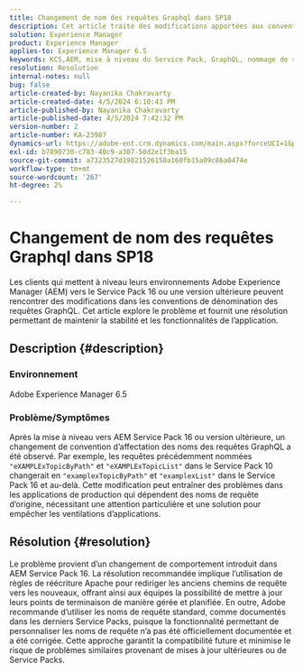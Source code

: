 ```yaml
---
title: Changement de nom des requêtes Graphql dans SP18
description: Cet article traite des modifications apportées aux conventions de nommage de requête GraphQL suite à une mise à niveau vers AEM Service Pack 16 et versions ultérieures, qui peuvent avoir un impact sur l’application de production.
solution: Experience Manager
product: Experience Manager
applies-to: Experience Manager 6.5
keywords: KCS,AEM, mise à niveau du Service Pack, GraphQL, nommage de requête, SP16, SP18, impact de production, réécriture Apache
resolution: Resolution
internal-notes: null
bug: false
article-created-by: Nayanika Chakravarty
article-created-date: 4/5/2024 6:10:43 PM
article-published-by: Nayanika Chakravarty
article-published-date: 4/5/2024 7:42:32 PM
version-number: 2
article-number: KA-23987
dynamics-url: https://adobe-ent.crm.dynamics.com/main.aspx?forceUCI=1&pagetype=entityrecord&etn=knowledgearticle&id=861ce2ce-77f3-ee11-904c-6045bd006704
exl-id: b7890730-c783-40c9-a307-50d2e1f3ba15
source-git-commit: a7323527d19821526150a160fb15a09c86a0474e
workflow-type: tm+mt
source-wordcount: '267'
ht-degree: 2%

---
```


# Changement de nom des requêtes Graphql dans SP18


Les clients qui mettent à niveau leurs environnements Adobe Experience Manager (AEM) vers le Service Pack 16 ou une version ultérieure peuvent rencontrer des modifications dans les conventions de dénomination des requêtes GraphQL. Cet article explore le problème et fournit une résolution permettant de maintenir la stabilité et les fonctionnalités de l’application.

## Description {#description}


### Environnement

Adobe Experience Manager 6.5

### Problème/Symptômes

Après la mise à niveau vers AEM Service Pack 16 ou version ultérieure, un changement de convention d’affectation des noms des requêtes GraphQL a été observé. Par exemple, les requêtes précédemment nommées `"eXAMPLExTopicByPath"` et `"eXAMPLExTopicList"` dans le Service Pack 10 changerait en `"examplexTopicByPath"` et `"examplexList"` dans le Service Pack 16 et au-delà. Cette modification peut entraîner des problèmes dans les applications de production qui dépendent des noms de requête d’origine, nécessitant une attention particulière et une solution pour empêcher les ventilations d’applications.


## Résolution {#resolution}


Le problème provient d’un changement de comportement introduit dans AEM Service Pack 16. La résolution recommandée implique l’utilisation de règles de réécriture Apache pour rediriger les anciens chemins de requête vers les nouveaux, offrant ainsi aux équipes la possibilité de mettre à jour leurs points de terminaison de manière gérée et planifiée. En outre, Adobe recommande d’utiliser les noms de requête standard, comme documentés dans les derniers Service Packs, puisque la fonctionnalité permettant de personnaliser les noms de requête n’a pas été officiellement documentée et a été corrigée. Cette approche garantit la compatibilité future et minimise le risque de problèmes similaires provenant de mises à jour ultérieures ou de Service Packs.
